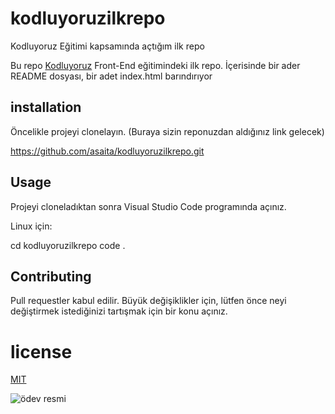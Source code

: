 # kodluyoruzilkrepo
Kodluyoruz Eğitimi kapsamında açtığım ilk repo

Bu repo [Kodluyoruz](https://www.kodluyoruz.org/) Front-End eğitimindeki ilk repo. İçerisinde bir ader README dosyası, bir adet index.html barındırıyor

## installation

Öncelikle projeyi clonelayın. (Buraya sizin reponuzdan aldığınız link gelecek)

https://github.com/asaita/kodluyoruzilkrepo.git

## Usage

Projeyi cloneladıktan sonra Visual Studio Code programında açınız.

Linux için:

cd kodluyoruzilkrepo
code .

## Contributing

Pull requestler kabul edilir. Büyük değişiklikler için, lütfen önce neyi değiştirmek istediğinizi tartışmak için bir konu açınız.

# license

[MIT](https://choosealicense.com/licenses/mit/)

![ödev resmi](https://www.hizliresim.com/4k31gdj)
